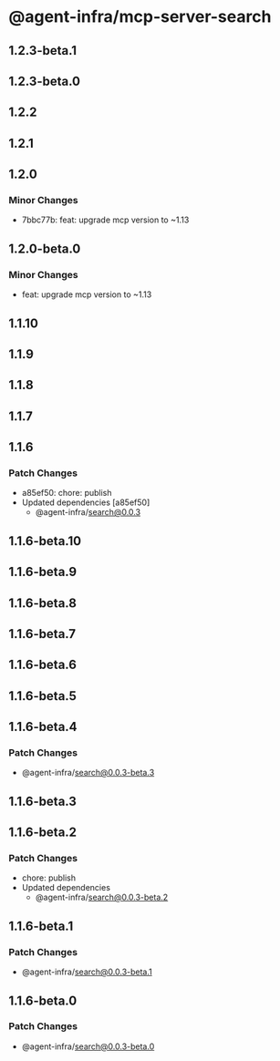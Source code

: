 # @agent-infra/mcp-server-search

## 1.2.3-beta.1

## 1.2.3-beta.0

## 1.2.2

## 1.2.1

## 1.2.0

### Minor Changes

- 7bbc77b: feat: upgrade mcp version to ~1.13

## 1.2.0-beta.0

### Minor Changes

- feat: upgrade mcp version to ~1.13

## 1.1.10

## 1.1.9

## 1.1.8

## 1.1.7

## 1.1.6

### Patch Changes

- a85ef50: chore: publish
- Updated dependencies [a85ef50]
  - @agent-infra/search@0.0.3

## 1.1.6-beta.10

## 1.1.6-beta.9

## 1.1.6-beta.8

## 1.1.6-beta.7

## 1.1.6-beta.6

## 1.1.6-beta.5

## 1.1.6-beta.4

### Patch Changes

- @agent-infra/search@0.0.3-beta.3

## 1.1.6-beta.3

## 1.1.6-beta.2

### Patch Changes

- chore: publish
- Updated dependencies
  - @agent-infra/search@0.0.3-beta.2

## 1.1.6-beta.1

### Patch Changes

- @agent-infra/search@0.0.3-beta.1

## 1.1.6-beta.0

### Patch Changes

- @agent-infra/search@0.0.3-beta.0
